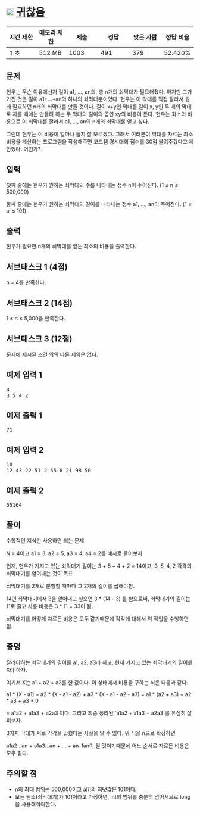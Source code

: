 # <img src="https://d2gd6pc034wcta.cloudfront.net/tier/6.svg" class="solvedac-tier" width="20px"> [귀찮음](https://www.acmicpc.net/problem/16208)

<div class="col-md-12">
			<div class="table-responsive">
				<table class="table" id="problem-info">
				<thead>
				<tr>
									<th style="width:16%;">시간 제한</th>
					<th style="width:16%;">메모리 제한</th>
					<th style="width:17%;">제출</th>
					<th style="width:17%;">정답</th>
					<th style="width:17%;">맞은 사람</th>
					<th style="width:17%;">정답 비율</th>
								</tr>
				</thead>
				<tbody>
				<tr>
				<td>1 초 </td>
				<td>512 MB</td>
									<td>1003</td>
					<td>491</td>
					<td>379</td>
					<td>52.420%</td>
								</tr>
				</tbody>
				</table>
			</div>
</div>

## 문제
현우는 무슨 이유에선지 길이 a1, ..., an의, 총 n개의 쇠막대가 필요해졌다. 하지만 그가 가진 것은 길이 a1+...+an의 하나의 쇠막대뿐이었다. 현우는 이 막대를 직접 잘라서 원래 필요하던 n개의 쇠막대를 만들 것이다. 길이 x+y인 막대를 길이 x, y인 두 개의 막대로 자를 때에는 만들려 하는 두 막대의 길이의 곱인 xy의 비용이 든다. 현우는 최소의 비용으로 이 쇠막대를 잘라서 a1, ..., an의 n개의 쇠막대를 얻고 싶다.

그런데 현우는 이 비용이 얼마나 들지 잘 모르겠다. 그래서 여러분이 막대를 자르는 최소 비용을 계산하는 프로그램을 작성해주면 코드잼 경시대회 점수를 30점 올려주겠다고 제안했다. 어떤가?

## 입력
첫째 줄에는 현우가 원하는 쇠막대의 수를 나타내는 정수 n이 주어진다. (1 ≤ n ≤ 500,000)

둘째 줄에는 현우가 원하는 쇠막대의 길이를 나타내는 정수 a1, ..., an이 주어진다. (1 ≤ ai ≤ 101)

## 출력
현우가 필요한 n개의 쇠막대를 얻는 최소의 비용을 출력한다.

## 서브태스크 1 (4점)
n = 4를 만족한다.

## 서브태스크 2 (14점)
1 ≤ n ≤ 5,000을 만족한다.

## 서브태스크 3 (12점)
문제에 제시된 조건 외의 다른 제약은 없다.


<div class="col-md-12">
				<div class="row">
					<div class="col-md-6">
						<section id="sampleinput1">
						<div class="headline">
						<h2>예제 입력 1
						</h2>
						</div>
						<pre class="sampledata" id="sample-input-1">4
3 5 4 2
</pre>
						</section>
					</div>
					<div class="col-md-6">
						<section id="sampleoutput1">
						<div class="headline">
						<h2>예제 출력 1
						</h2>
						</div>
						<pre class="sampledata" id="sample-output-1">71
</pre>
						</section>
					</div>
									</div>
</div>

<div class="col-md-12">
				<div class="row">
					<div class="col-md-6">
						<section id="sampleinput2">
						<div class="headline">
						<h2>예제 입력 2
						</h2>
						</div>
						<pre class="sampledata" id="sample-input-2">10
12 43 22 51 2 55 8 21 98 50
</pre>
						</section>
					</div>
					<div class="col-md-6">
						<section id="sampleoutput2">
						<div class="headline">
						<h2>예제 출력 2
						</h2>
						</div>
						<pre class="sampledata" id="sample-output-2">55164
</pre>
						</section>
					</div>
									</div>
</div>

## 풀이
수학적인 지식만 사용하면 되는 문제

N = 4이고 a1 = 3, a2 = 5, a3 = 4, a4 = 2를 예시로 들어보자

현재, 현우가 가지고 있는 쇠막대기 길이는 3 + 5 + 4 + 2 = 14이고, 3, 5, 4, 2 각각의 쇠막대기를 얻어내는 것이 목표

쇠막대기를 2개로 분할할 때마다 그 2개의 길이를 곱해야함. 

14인 쇠막대기에서 3을 얻어내고 싶으면 3 * (14 - 3) 를 함으로써, 쇠막대기의 길이는 11로 줄고 사용 비용은 3 * 11 = 33이 됨.

쇠막대기를 어떻게 자르든 비용은 모두 같기때문에 각각에 대해서 위 작업을 수행하면 됨.


## 증명
잘라야하는 쇠막대기의 길이를 a1, a2, a3라 하고, 현재 가지고 있는 쇠막대기의 길이를 X라 하자.

여기서 X는 a1 + a2 + a3를 한 값이다. 이 상태에서 비용을 구하는 식은 다음과 같다.

a1 * (X - a1) + a2 * (X - a1 - a2) + a3 * (X - a1 - a2 - a3) = a1 * (a2 + a3) + a2 * a3 + a3  * 0

= a1a2 + a1a3 + a2a3 이다. 그리고 최종 정리된 'a1a2 + a1a3 + a2a3'를 유심히 살펴보자.

3가지 막대가 서로 각각을 곱했다는 사실을 알 수 있다. 위 식을 n으로 확장하면

a1a2...an + a1a3...an + ... + an-1an이 될 것이기때문에 어느 순서로 자르든 비용은 모두 같다.

## 주의할 점
 - n의 최대 범위는 500,000이고 a[i]의 최댓값은 101이다.
 - 모든 원소(쇠막대기)가 101이라고 가정하면, int의 범위를 충분히 넘어서므로 long을 사용해줘야한다.

